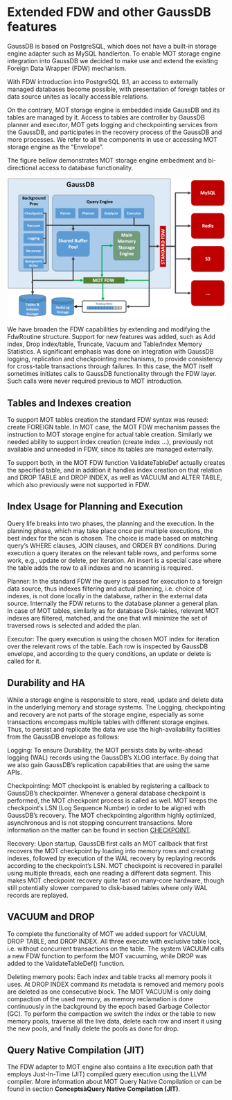 # Extended FDW and other GaussDB features <a name="EN-US_TOPIC_0257867435"></a>

GaussDB is based on PostgreSQL, which does not have a built-in storage engine adapter such as MySQL handlerton. To enable MOT storage engine integration into GaussDB we decided to make use and extend the existing Foreign Data Wrapper \(FDW\) mechanism.

With FDW introduction into PostgreSQL 9.1, an access to externally managed databases become possible, with presentation of foreign tables or data source unites as locally accessible relations.

On the contrary, MOT storage engine is embedded inside GaussDB and its tables are managed by it. Access to tables are controller by GaussDB planner and executor, MOT gets logging and checkpointing services from the GaussDB, and participates in the recovery process of the GaussDB and more processes. We refer to all the components in use or accessing MOT storage engine as the “Envelope”.

The figure bellow demonstrates MOT storage engine embedment and bi-directional access to database functionality.

![](figures/en-us_image_0257713439.png)

We have broaden the FDW capabilities by extending and modifying the FdwRoutine structure. Support for new features was added, such as Add index, Drop index/table, Truncate, Vacuum and Table/Index Memory Statistics. A significant emphasis was done on integration with GaussDB logging, replication and checkpointing mechanisms, to provide consistency for cross-table transactions through failures. In this case, the MOT itself sometimes initiates calls to GaussDB functionality through the FDW layer. Such calls were never required previous to MOT introduction.

## Tables and Indexes creation<a name="en-us_topic_0257713308_section1190341"></a>

To support MOT tables creation the standard FDW syntax was reused: create FOREIGN table. In MOT case, the MOT FDW mechanism passes the instruction to MOT storage engine for actual table creation. Similarly we needed ability to support index creation \(create index …\), previously not available and unneeded in FDW, since its tables are managed externally.

To support both, in the MOT FDW function ValidateTableDef actually creates the specified table, and in addition it handles index creation on that relation and DROP TABLE and DROP INDEX, as well as VACUUM and ALTER TABLE, which also previously were not supported in FDW.

## Index Usage for Planning and Execution<a name="en-us_topic_0257713308_section10713070"></a>

Query life breaks into two phases, the planning and the execution. In the planning phase, which may take place once per multiple executions, the best index for the scan is chosen. The choice is made based on matching query’s WHERE clauses, JOIN clauses, and ORDER BY conditions. During execution a query iterates on the relevant table rows, and performs some work, e.g., update or delete, per iteration. An insert is a special case where the table adds the row to all indexes and no scanning is required.

Planner: In the standard FDW the query is passed for execution to a foreign data source, thus indexes filtering and actual planning, i.e. choice of indexes, is not done locally in the database, rather in the external data source. Internally the FDW returns to the database planner a general plan. In case of MOT tables, similarly as for database Disk-tables, relevant MOT indexes are filtered, matched, and the one that will minimize the set of traversed rows is selected and added the plan.

Executor: The query execution is using the chosen MOT index for iteration over the relevant rows of the table. Each row is inspected by GaussDB envelope, and according to the query conditions, an update or delete is called for it.

## Durability and HA<a name="en-us_topic_0257713308_section29308772"></a>

While a storage engine is responsible to store, read, update and delete data in the underlying memory and storage systems. The Logging, checkpointing and recovery are not parts of the storage engine, especially as some transactions encompass multiple tables with different storage engines. Thus, to persist and replicate the data we use the high-availability facilities from the GaussDB envelope as follows:

Logging: To ensure Durability, the MOT persists data by write-ahead logging \(WAL\) records using the GaussDB’s XLOG interface. By doing that we also gain GaussDB’s replication capabilities that are using the same APIs.

Checkpointing: MOT checkpoint is enabled by registering a callback to GaussDB’s checkpointer. Whenever a general database checkpoint is performed, the MOT checkpoint process is called as well. MOT keeps the checkpoint’s LSN \(Log Sequence Number\) in order to be aligned with GaussDB’s recovery. The MOT checkpointing algorithm highly optimized, asynchronous and is not stopping concurrent transactions. More information on the matter can be found in section  [CHECKPOINT](checkpoint.md#EN-US_TOPIC_0257867367). 

Recovery: Upon startup, GaussDB first calls an MOT callback that first recovers the MOT checkpoint by loading into memory rows and creating indexes, followed by execution of the WAL recovery by replaying records according to the checkpoint’s LSN. MOT checkpoint is recovered in parallel using multiple threads, each one reading a different data segment. This makes MOT checkpoint recovery quite fast on many-core hardware, though still potentially slower compared to disk-based tables where only WAL records are replayed.

## VACUUM and DROP<a name="en-us_topic_0257713308_section62452359"></a>

To complete the functionality of MOT we added support for VACUUM, DROP TABLE, and DROP INDEX. All three execute with exclusive table lock, i.e. without concurrent transactions on the table. The system VACUUM calls a new FDW function to perform the MOT vacuuming, while DROP was added to the ValidateTableDef\(\) function.

Deleting memory pools: Each index and table tracks all memory pools it uses. At DROP INDEX command its metadata is removed and memory pools are deleted as one consecutive block. The MOT VACUUM is only doing compaction of the used memory, as memory reclamation is done continuously in the background by the epoch based Garbage Collector \(GC\). To perform the compaction we switch the index or the table to new memory pools, traverse all the live data, delete each row and insert it using the new pools, and finally delete the pools as done for drop.

## Query Native Compilation \(JIT\)<a name="en-us_topic_0257713308_section25200320"></a>

The FDW adapter to MOT engine also contains a lite execution path that employs Just-In-Time \(JIT\) compiled query execution using the LLVM compiler. More information about MOT Query Native Compilation or can be found in section  **ConceptsàQuery Native Compilation \(JIT\)**.

